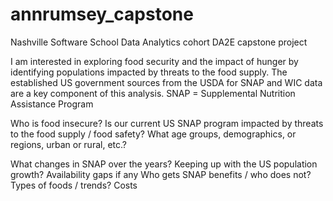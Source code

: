 # annrumsey_capstone
Nashville Software School Data Analytics cohort DA2E capstone project


I am interested in exploring food security and the impact of hunger by identifying populations impacted by threats to the food supply. 
The established US government sources from the USDA for SNAP and WIC data are a key component of this analysis. 
SNAP = Supplemental Nutrition Assistance Program 

Who is food insecure?
Is our current US SNAP program impacted by threats to the food supply / food safety?
What age groups, demographics, or regions, urban or rural, etc.?

What changes in SNAP over the years?
Keeping up with the US population growth?
Availability gaps if any
Who gets SNAP benefits / who does not?
Types of foods / trends? 
Costs
